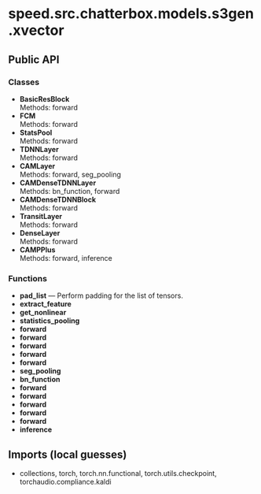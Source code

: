 # speed.src.chatterbox.models.s3gen.xvector

## Public API

### Classes
- **BasicResBlock**  
  Methods: forward
- **FCM**  
  Methods: forward
- **StatsPool**  
  Methods: forward
- **TDNNLayer**  
  Methods: forward
- **CAMLayer**  
  Methods: forward, seg_pooling
- **CAMDenseTDNNLayer**  
  Methods: bn_function, forward
- **CAMDenseTDNNBlock**  
  Methods: forward
- **TransitLayer**  
  Methods: forward
- **DenseLayer**  
  Methods: forward
- **CAMPPlus**  
  Methods: forward, inference

### Functions
- **pad_list** — Perform padding for the list of tensors.
- **extract_feature**
- **get_nonlinear**
- **statistics_pooling**
- **forward**
- **forward**
- **forward**
- **forward**
- **forward**
- **seg_pooling**
- **bn_function**
- **forward**
- **forward**
- **forward**
- **forward**
- **forward**
- **inference**

## Imports (local guesses)
- collections, torch, torch.nn.functional, torch.utils.checkpoint, torchaudio.compliance.kaldi